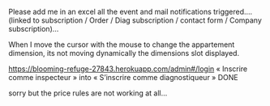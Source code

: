 Please add me in an excel all the event and mail notifications triggered….(linked to subscription / Order / Diag subscription / contact form / Company subscription)…

When I move the cursor with the mouse to change the appartement dimension, its not moving dynamically the dimensions slot displayed.

https://blooming-refuge-27843.herokuapp.com/admin#/login
« Inscrire comme inspecteur » into « S’inscrire comme diagnostiqueur » 
    DONE


sorry but the price rules   are not working at all…